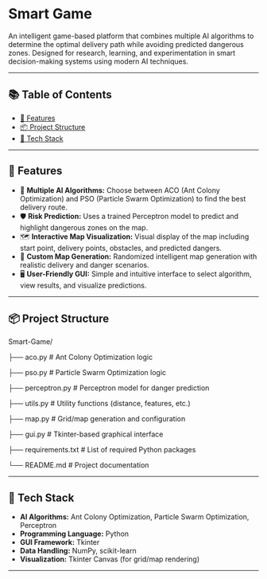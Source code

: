 # Smart Game 

An intelligent game-based platform that combines multiple AI algorithms to determine the optimal delivery path while avoiding predicted dangerous zones. Designed for research, learning, and experimentation in smart decision-making systems using modern AI techniques.

---

## 📚 Table of Contents
- [🚀 Features](#-features)
- [📦 Project Structure](#-project-structure)
- [🧰 Tech Stack](#-tech-stack)

---

## 🚀 Features
- 🧠 **Multiple AI Algorithms:** Choose between ACO (Ant Colony Optimization) and PSO (Particle Swarm Optimization) to find the best delivery route.
- 🛡️ **Risk Prediction:** Uses a trained Perceptron model to predict and highlight dangerous zones on the map.
- 🗺️ **Interactive Map Visualization:** Visual display of the map including start point, delivery points, obstacles, and predicted dangers.
- 🧪 **Custom Map Generation:** Randomized intelligent map generation with realistic delivery and danger scenarios.
- 🖥️ **User-Friendly GUI:** Simple and intuitive interface to select algorithm, view results, and visualize predictions.

---

## 📦 Project Structure
Smart-Game/

├── aco.py # Ant Colony Optimization logic

├── pso.py # Particle Swarm Optimization logic

├── perceptron.py # Perceptron model for danger prediction

├── utils.py # Utility functions (distance, features, etc.)

├── map.py # Grid/map generation and configuration

├── gui.py # Tkinter-based graphical interface

├── requirements.txt # List of required Python packages

└── README.md # Project documentation


---

## 🧰 Tech Stack
- **AI Algorithms:** Ant Colony Optimization, Particle Swarm Optimization, Perceptron
- **Programming Language:** Python 
- **GUI Framework:** Tkinter
- **Data Handling:** NumPy, scikit-learn
- **Visualization:** Tkinter Canvas (for grid/map rendering)

---








